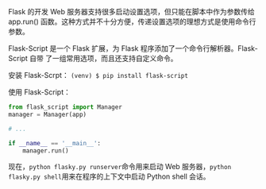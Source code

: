 Flask 的开发 Web 服务器支持很多启动设置选项，但只能在脚本中作为参数传给 app.run() 函数。这种方式并不十分方便，传递设置选项的理想方式是使用命令行参数。

Flask-Script 是一个 Flask 扩展，为 Flask 程序添加了一个命令行解析器。Flask-Script 自带
了一组常用选项，而且还支持自定义命令。

安装 Flask-Scrpt：
`(venv) $ pip install flask-script`

使用 Flask-Script：
```python
from flask_script import Manager
manager = Manager(app)

# ...

if __name__ == '__main__':
    manager.run()
```

现在，`python flasky.py runserver`命令用来启动 Web 服务器，`python flasky.py shell`用来在程序的上下文中启动 Python shell 会话。
